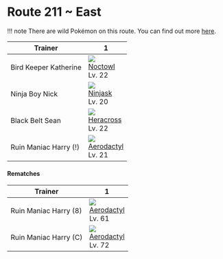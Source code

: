 # Route 211 ~ East

!!! note
    There are wild Pokémon on this route. You can find out more [here](../../wild_pokemon/route_211__east/).


Trainer               | 1
---                   | ---
Bird Keeper Katherine | ![][164]<br>[Noctowl]<br>Lv. 22
Ninja Boy Nick        | ![][291]<br>[Ninjask]<br>Lv. 20
Black Belt Sean       | ![][214]<br>[Heracross]<br>Lv. 22
Ruin Maniac Harry (!) | ![][142]<br>[Aerodactyl]<br>Lv. 21

#### Rematches

Trainer               | 1
---                   | ---
Ruin Maniac Harry (8) | ![][142]<br>[Aerodactyl]<br>Lv. 61
Ruin Maniac Harry (C) | ![][142]<br>[Aerodactyl]<br>Lv. 72

[Aerodactyl]: ../../pokemon_changes/142/
[Noctowl]: ../../pokemon_changes/164/
[Heracross]: ../../pokemon_changes/214/
[Ninjask]: ../../pokemon_changes/291/
[142]: ../img/pokemon/142.png
[164]: ../img/pokemon/164.png
[214]: ../img/pokemon/214.png
[291]: ../img/pokemon/291.png
